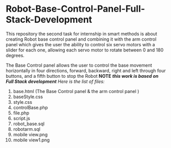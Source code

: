 # Robot-Base-Control-Panel-Full-Stack-Development
This repository the second task for internship in smart methods is about creating Robot base control panel and combining it with the arm control panel which gives the user the ability to control six servo motors with a slider for each one, allowing each servo motor to rotate between 0 and 180 degrees.

The Base Control panel allows the user to control the base movement horizontally in four directions, forward, backward, right and left through four buttons, and a fifth button to stop the Robot 
**NOTE**
***this work is based on Full Stack development***
*Here is the list of files:*
1. base.html (The Base Control panel & the arm control panel )
2. baseStyle.css 
3. style.css
4. controlBase.php 
5. file.php 
6. script.js 
7. robot_base.sql 
8. robotarm.sql 
9. mobile view.png 
10. mobile view1.png 

